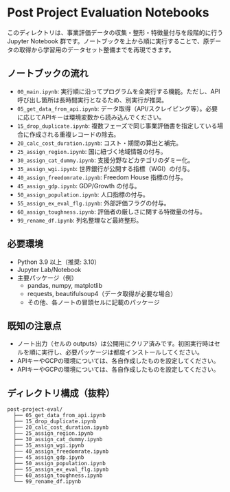 # Post Project Evaluation Notebooks

このディレクトリは、事業評価データの収集・整形・特徴量付与を段階的に行う Jupyter Notebook 群です。ノートブックを上から順に実行することで、原データの取得から学習用のデータセット整備までを再現できます。

## ノートブックの流れ
- `00_main.ipynb`: 実行順に沿ってプログラムを全実行する機能。ただし、API呼び出し箇所は長時間実行となるため、別実行が推奨。
- `05_get_data_from_api.ipynb`: データ取得（API/スクレイピング等）。必要に応じてAPIキーは環境変数から読み込んでください。
- `15_drop_duplicate.ipynb`: 複数フェーズで同じ事業評価書を指定している場合に作成される重複レコードの除去。
- `20_calc_cost_duration.ipynb`: コスト・期間の算出と補完。
- `25_assign_region.ipynb`: 国に紐づく地域情報の付与。
- `30_assign_cat_dummy.ipynb`: 支援分野などカテゴリのダミー化。
- `35_assign_wgi.ipynb`: 世界銀行が公開する指標（WGI）の付与。
- `40_assign_freedomrate.ipynb`: Freedom House 指標の付与。
- `45_assign_gdp.ipynb`: GDP/Growth の付与。
- `50_assign_population.ipynb`: 人口指標の付与。
- `55_assign_ex_eval_flg.ipynb`: 外部評価フラグの付与。
- `60_assign_toughness.ipynb`: 評価者の厳しさに関する特徴量の付与。
- `99_rename_df.ipynb`: 列名整理など最終整形。

## 必要環境
- Python 3.9 以上（推奨: 3.10）
- Jupyter Lab/Notebook
- 主要パッケージ（例）
  - pandas, numpy, matplotlib
  - requests, beautifulsoup4（データ取得が必要な場合）
  - その他、各ノートの冒頭セルに記載のパッケージ

## 既知の注意点
- ノート出力（セルの outputs）は公開用にクリア済みです。初回実行時はセルを順に実行し、必要パッケージは都度インストールしてください。
- APIキーやGCPの環境については、各自作成したものを設定してください。
- APIキーやGCPの環境については、各自作成したものを設定してください。

## ディレクトリ構成（抜粋）
```
post-project-eval/
  ├── 05_get_data_from_api.ipynb
  ├── 15_drop_duplicate.ipynb
  ├── 20_calc_cost_duration.ipynb
  ├── 25_assign_region.ipynb
  ├── 30_assign_cat_dummy.ipynb
  ├── 35_assign_wgi.ipynb
  ├── 40_assign_freedomrate.ipynb
  ├── 45_assign_gdp.ipynb
  ├── 50_assign_population.ipynb
  ├── 55_assign_ex_eval_flg.ipynb
  ├── 60_assign_toughness.ipynb
  └── 99_rename_df.ipynb
```
